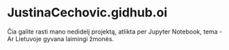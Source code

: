 # JustinaCechovic.gidhub.oi
Čia galite rasti mano nedidelį projektą, atlikta per Jupyter Notebook, tema - Ar Lietuvoje gyvana laimingi žmonės.
